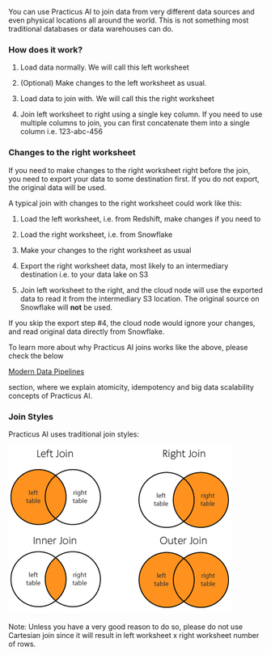 You can use Practicus AI to join data from very different data sources and even physical locations all around the world. This is not something most traditional databases or data warehouses can do. 

### How does it work?

1) Load data normally. We will call this left worksheet 
   
2) (Optional) Make changes to the left worksheet as usual.

3) Load data to join with. We will call this the right worksheet

4) Join left worksheet to right using a single key column. If you need to use multiple columns to join, you can first concatenate them into a single column i.e. 123-abc-456 

### Changes to the right worksheet

If you need to make changes to the right worksheet right before the join, you need to export your data to some destination first. If you do not export, the original data will be used. 

A typical join with changes to the right worksheet could work like this: 

1) Load the left worksheet, i.e. from Redshift, make changes if you need to

2) Load the right worksheet, i.e. from Snowflake

3) Make your changes to the right worksheet as usual

4) Export the right worksheet data, most likely to an intermediary destination i.e. to your data lake on S3

5) Join left worksheet to the right, and the cloud node will use the exported data to read it from the intermediary S3 location. The original source on Snowflake will **not** be used. 

If you skip the export step #4, the cloud node would ignore your changes, and read original data directly from Snowflake. 

To learn more about why Practicus AI joins works like the above, please check the below

[Modern Data Pipelines](modern-data-pipelines.md) 

section, where we explain atomicity, idempotency and big data scalability concepts of Practicus AI.

### Join Styles
Practicus AI uses traditional join styles: 

![Join Styles](img/join-styles.png)

Note: Unless you have a very good reason to do so, please do not use Cartesian join since it will result in left worksheet x right worksheet number of rows. 